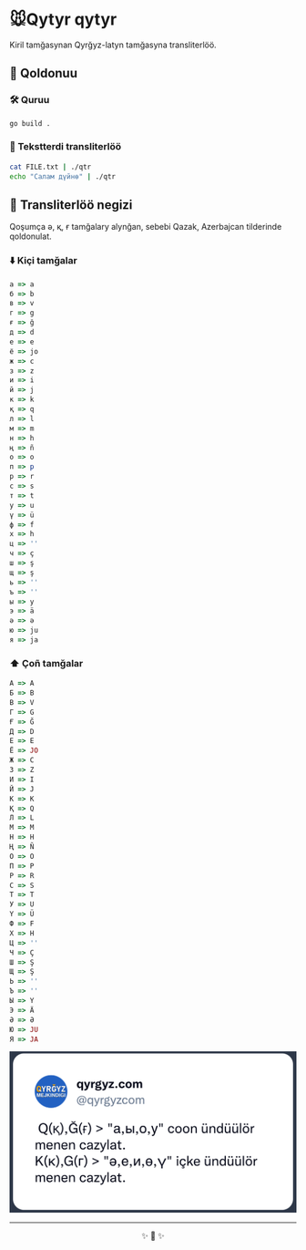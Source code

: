 # 🐭Qytyr qytyr

Kiril tamğasynan Qyrğyz-latyn tamğasyna transliterlöö.

## 🤌 Qoldonuu

### 🛠️ Quruu
```sh
go build .
```

### 🔮 Tekstterdi transliterlöö

```sh
cat FILE.txt | ./qtr
echo "Салам дүйнө" | ./qtr
```

## 📑 Transliterlöö negizi

Qoşumça ә, қ, ғ tamğalary alynğan,
sebebi Qazak, Azerbajcan tilderinde qoldonulat.

### ⬇️ Kiçi tamğalar

```rb
а => a
б => b
в => v
г => g
ғ => ğ
д => d
е => e
ё => jo
ж => c
з => z
и => i
й => j
к => k
қ => q
л => l
м => m
н => h
ң => ñ
о => o
п => p
р => r
с => s
т => t
у => u
ү => ü
ф => f
х => h
ц => ''
ч => ç
ш => ş
щ => ş
ь => ''
ъ => ''
ы => y
э => ä
ә => ә
ю => ju
я => ja
```

### ⬆️ Çoñ tamğalar

```rb
А => A
Б => B
В => V
Г => G
Ғ => Ğ
Д => D
Е => E
Ё => JO
Ж => C
З => Z
И => I
Й => J
К => K
Қ => Q
Л => L
М => M
Н => H
Ң => Ñ
О => O
П => P
Р => R
С => S
Т => T
У => U
Ү => Ü
Ф => F
Х => H
Ц => ''
Ч => Ç
Ш => Ş
Щ => Ş
Ь => ''
Ъ => ''
Ы => Y
Э => Ä
Ә => Ә
Ю => JU
Я => JA
```

![special-rules.png](special-rules.png)

<hr>
<p align="center">✨ 🚀 ✨</p>
